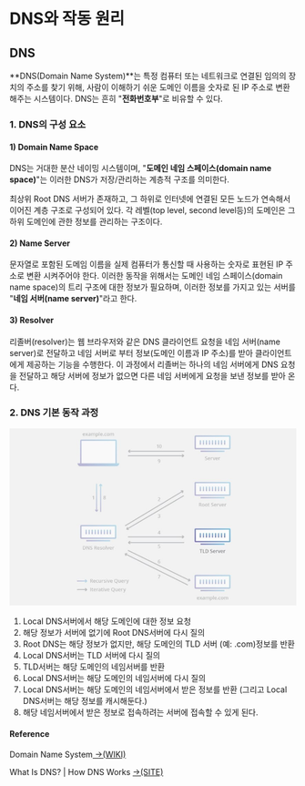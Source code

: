 # DNS와 작동 원리

## DNS 

**DNS\(Domain Name System\)**는 특정 컴퓨터 또는 네트워크로 연결된 임의의 장치의 주소를 찾기 위해, 사람이 이해하기 쉬운 도메인 이름을 숫자로 된 IP 주소로 변환해주는 시스템이다. DNS는 흔히 "**전화번호부**"로 비유할 수 있다. 

### 1. DNS의 구성 요소

#### 1\) Domain Name Space

DNS는 거대한 분산 네이밍 시스템이며, "**도메인 네임 스페이스\(domain name space\)**"는 이러한 DNS가 저장/관리하는 계층적 구조를 의미한다.

최상위 Root DNS 서버가 존재하고, 그 하위로 인터넷에 연결된 모든 노드가 연속해서 이어진 계층 구조로 구성되어 있다. 각 레벨\(top level, second level등\)의 도메인은 그 하위 도메인에 관한 정보를 관리하는 구조이다.

#### 2\) Name Server

문자열로 포함된 도메임 이름을 실제 컴퓨터가 통신할 때 사용하는 숫자로 표현된 IP 주소로 변환 시켜주어야 한다. 이러한 동작을 위해서는 도메인 네임 스페이스\(domain name space\)의 트리 구조에 대한 정보가 필요하며, 이러한 정보를 가지고 있는 서버를 "**네임 서버\(name server\)**"라고 한다.

#### 3\) Resolver

리졸버\(resolver\)는 웹 브라우저와 같은 DNS 클라이언트 요청을 네임 서버\(name server\)로 전달하고 네임 서버로 부터 정보\(도메인 이름과 IP 주소\)를 받아 클라이언트에게 제공하는 기능을 수행한다. 이 과정에서 리졸버는 하나의 네임 서버에게 DNS 요청을 전달하고 해당 서버에 정보가 없으면 다른 네임 서버에게 요청을 보낸 정보를 받아 온다.

### 2. DNS 기본 동작 과정

![DNS &#xB3D9;&#xC791; &#xACFC;&#xC815;](../.gitbook/assets/tld-nameserver.jpg)

1. Local DNS서버에서 해당 도메인에 대한 정보 요청
2. 해당 정보가 서버에 없기에 Root DNS서버에 다시 질의
3. Root DNS는 해당 정보가 없지만, 해당 도메인의 TLD 서버 \(예: .com\)정보를 반환
4. Local DNS서버는 TLD 서버에 다시 질의
5. TLD서버는 해당 도메인의 네임서버를 반환
6. Local DNS서버는 해당 도메인의 네임서버에 다시 질의
7. Local DNS서버는 해당 도메인의 네임서버에서 받은 정보를 반환 \(그리고 Local DNS서버는 해당 정보를 캐시해둔다.\)
8. 해당 네임서버에서 받은 정보로 접속하려는 서버에 접속할 수 있게 된다.

#### Reference

Domain Name System[ →\(WIKI\)](https://ko.wikipedia.org/wiki/%EB%8F%84%EB%A9%94%EC%9D%B8_%EB%84%A4%EC%9E%84_%EC%8B%9C%EC%8A%A4%ED%85%9C)

What Is DNS? \| How DNS Works [→\(SITE\)](https://www.cloudflare.com/learning/dns/what-is-dns/)

